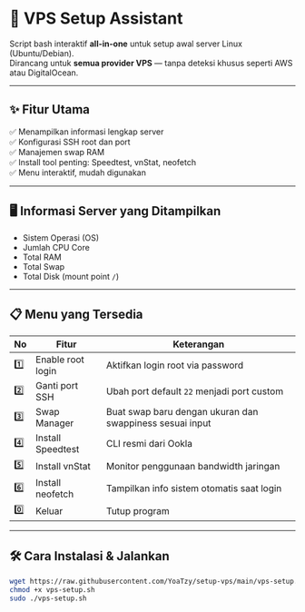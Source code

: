 # 🚀 VPS Setup Assistant

Script bash interaktif **all-in-one** untuk setup awal server Linux (Ubuntu/Debian).  
Dirancang untuk **semua provider VPS** — tanpa deteksi khusus seperti AWS atau DigitalOcean.

---

## ✨ Fitur Utama

✅ Menampilkan informasi lengkap server  
✅ Konfigurasi SSH root dan port  
✅ Manajemen swap RAM  
✅ Install tool penting: Speedtest, vnStat, neofetch  
✅ Menu interaktif, mudah digunakan

---

## 🖥️ Informasi Server yang Ditampilkan

- Sistem Operasi (OS)
- Jumlah CPU Core
- Total RAM
- Total Swap
- Total Disk (mount point `/`)

---

## 📋 Menu yang Tersedia

| No | Fitur | Keterangan |
|----|-------|------------|
| 1️⃣ | Enable root login | Aktifkan login root via password |
| 2️⃣ | Ganti port SSH | Ubah port default `22` menjadi port custom |
| 3️⃣ | Swap Manager | Buat swap baru dengan ukuran dan swappiness sesuai input |
| 4️⃣ | Install Speedtest | CLI resmi dari Ookla |
| 5️⃣ | Install vnStat | Monitor penggunaan bandwidth jaringan |
| 6️⃣ | Install neofetch | Tampilkan info sistem otomatis saat login |
| 0️⃣ | Keluar | Tutup program |

---

## 🛠️ Cara Instalasi & Jalankan

```bash
wget https://raw.githubusercontent.com/YoaTzy/setup-vps/main/vps-setup.sh -O vps-setup.sh
chmod +x vps-setup.sh
sudo ./vps-setup.sh
